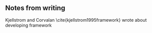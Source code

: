 ## Notes from writing

Kjellstrom and Corvalan \cite{kjellstrom1995framework} wrote about developing framework